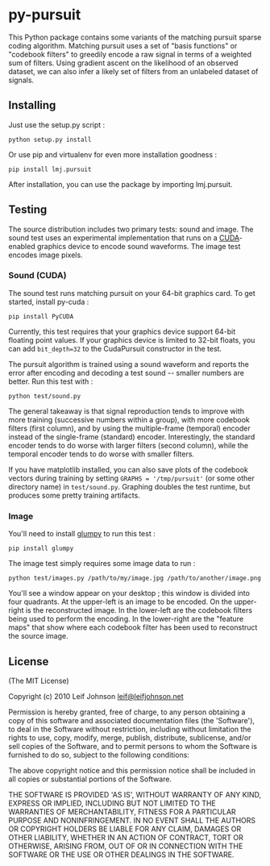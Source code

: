 # py-pursuit

This Python package contains some variants of the matching pursuit sparse coding
algorithm. Matching pursuit uses a set of "basis functions" or "codebook
filters" to greedily encode a raw signal in terms of a weighted sum of filters.
Using gradient ascent on the likelihood of an observed dataset, we can also
infer a likely set of filters from an unlabeled dataset of signals.

## Installing

Just use the setup.py script :

    python setup.py install

Or use pip and virtualenv for even more installation goodness :

    pip install lmj.pursuit

After installation, you can use the package by importing lmj.pursuit.

## Testing

The source distribution includes two primary tests: sound and image. The sound
test uses an experimental implementation that runs on a [CUDA][]-enabled
graphics device to encode sound waveforms. The image test encodes image pixels.

[CUDA]: http://www.nvidia.com/object/cuda_home_new.html

### Sound (CUDA)

The sound test runs matching pursuit on your 64-bit graphics card. To get
started, install py-cuda :

    pip install PyCUDA

Currently, this test requires that your graphics device support 64-bit floating
point values. If your graphics device is limited to 32-bit floats, you can add
`bit_depth=32` to the CudaPursuit constructor in the test.

The pursuit algorithm is trained using a sound waveform and reports the error
after encoding and decoding a test sound -- smaller numbers are better. Run this
test with :

    python test/sound.py

The general takeaway is that signal reproduction tends to improve with more
training (successive numbers within a group), with more codebook filters (first
column), and by using the multiple-frame (temporal) encoder instead of the
single-frame (standard) encoder. Interestingly, the standard encoder tends to do
worse with larger filters (second column), while the temporal encoder tends to
do worse with smaller filters.

If you have matplotlib installed, you can also save plots of the codebook
vectors during training by setting `GRAPHS = '/tmp/pursuit'` (or some other
directory name) in `test/sound.py`. Graphing doubles the test runtime, but
produces some pretty training artifacts.

### Image

You'll need to install [glumpy][] to run this test :

    pip install glumpy

The image test simply requires some image data to run :

    python test/images.py /path/to/my/image.jpg /path/to/another/image.png

You'll see a window appear on your desktop ; this window is divided into four
quadrants. At the upper-left is an image to be encoded. On the upper-right is
the reconstructed image. In the lower-left are the codebook filters being used
to perform the encoding. In the lower-right are the "feature maps" that show
where each codebook filter has been used to reconstruct the source image.

[glumpy]: http://code.google.com/p/glumpy/

## License

(The MIT License)

Copyright (c) 2010 Leif Johnson <leif@leifjohnson.net>

Permission is hereby granted, free of charge, to any person obtaining a copy of
this software and associated documentation files (the 'Software'), to deal in
the Software without restriction, including without limitation the rights to
use, copy, modify, merge, publish, distribute, sublicense, and/or sell copies of
the Software, and to permit persons to whom the Software is furnished to do so,
subject to the following conditions:

The above copyright notice and this permission notice shall be included in all
copies or substantial portions of the Software.

THE SOFTWARE IS PROVIDED 'AS IS', WITHOUT WARRANTY OF ANY KIND, EXPRESS OR
IMPLIED, INCLUDING BUT NOT LIMITED TO THE WARRANTIES OF MERCHANTABILITY, FITNESS
FOR A PARTICULAR PURPOSE AND NONINFRINGEMENT. IN NO EVENT SHALL THE AUTHORS OR
COPYRIGHT HOLDERS BE LIABLE FOR ANY CLAIM, DAMAGES OR OTHER LIABILITY, WHETHER
IN AN ACTION OF CONTRACT, TORT OR OTHERWISE, ARISING FROM, OUT OF OR IN
CONNECTION WITH THE SOFTWARE OR THE USE OR OTHER DEALINGS IN THE SOFTWARE.
